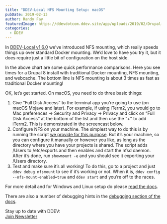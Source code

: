 ```yaml
---
title: "DDEV-Local NFS Mounting Setup: macOS"
pubDate: 2019-02-13
author: Randy Fay
featuredImage: https://ddevdotcom.ddev.site/app/uploads/2019/02/Drupal-8-Install_-normal-mount-NFS-and-webcache-time-in-seconds-less-is-better.png
categories:
  - DDEV
---
```


In [DDEV-Local v1.6.0](https://ddev.com/ddev-local/ddev-v1-6-0-nfs-mounting-and-chocolatey/) we’ve introduced NFS mounting, which really speeds things up over standard Docker mounting. We’d love to have you try it, but it does require just a little bit of configuration on the host side.

In the above chart are some quick performance comparisons. Here you see times for a Drupal 8 install with traditional Docker mounting, NFS mounting, and webcache. The bottom line is NFS mounting is about 3 times as fast as traditional Docker mounting!

OK, let’s get started. On macOS, you need to do three basic things:

1. Give “Full Disk Access” to the terminal app you’re going to use (on macOS Mojave and later). For example, if using iTerm2, you would go to Mac preferences -> Security and Privacy -> Privacy and click on “Full Disk Access” at the bottom of the list and then use the “+” to add iTerm2\. This is demonstrated in the screencast below.
2. Configure NFS on your machine. The simplest way to do this is by running the script [we provide for this purpose](https://raw.githubusercontent.com/drud/ddev/master/scripts/macos%5Fddev%5Fnfs%5Fsetup.sh). But it’s your machine, so you can configure it manually or however you like, as long as the directory where you have your projects is shared. The script adds /Users to /etc/exports and then enables and start the nfsd daemon. After it’s done, run `showmount -e` and you should see it exporting your /Users directory.
3. Test and make sure it’s all working! To do this, go to a project and just `ddev debug nfsmount` to see if it’s working or not. When it is, `ddev config --nfs-mount-enabled=true` and `ddev start` and you’re off to the races.

For more detail and for Windows and Linux setup do please [read the docs](https://ddev.readthedocs.io/en/stable/users/performance/#using-nfs-to-mount-the-project-into-the-container).

There are also a number of debugging hints in the [debugging section of the docs](https://ddev.readthedocs.io/en/stable/users/performance/#debugging-ddev-start-failures-with-nfs%5Fmount%5Fenabled-true).

Stay up to date with DDEV:  
[Join Newsletter](http://eepurl.com/dlqkUD)

